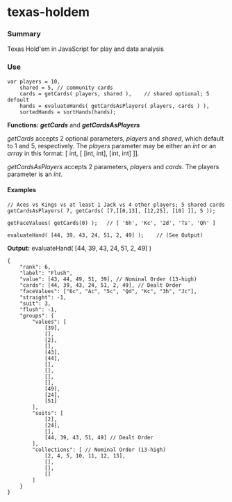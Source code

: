 # texas-holdem

### Summary

Texas Hold'em in JavaScript for play and data analysis


### Use

```
var	players = 10,
	shared = 5,	// community cards
	cards = getCards( players, shared ),	// shared optional; 5 default
	hands = evaluateHands( getCardsAsPlayers( players, cards ) ),
	sortedHands = sortHands(hands);
```

**Functions:** ***getCards*** and ***getCardsAsPlayers***

*getCards* accepts 2 optional parameters, *players* and *shared*, which default to 1 and 5, respectively. The *players* parameter may be either an *int* or an *array* in this format: [ int, [ [int, int], [int, int] ]]. 

*getCardsAsPlayers* accepts 2 parameters, *players* and *cards*. The players parameter is an *int*.


#### Examples	
```
// Aces vs Kings vs at least 1 Jack vs 4 other players; 5 shared cards
getCardsAsPlayers( 7, getCards( [7,[[0,13], [12,25], [10] ]], 5 ));

getFaceValues( getCards(0) );	// [ '6h', 'Kc', '2d', 'Ts', 'Qh' ]

evaluateHand( [44, 39, 43, 24, 51, 2, 49] );	// (See Output)
```


**Output:**
evaluateHand( [44, 39, 43, 24, 51, 2, 49] )
```
{
	"rank": 6,
	"label": "Flush",
	"value": [43, 44, 49, 51, 39], // Nominal Order (13-high)
	"cards": [44, 39, 43, 24, 51, 2, 49], // Dealt Order
	"faceValues": ["6c", "Ac", "5c", "Qd", "Kc", "3h", "Jc"],
	"straight": -1,
	"suit": 3,
	"flush": -1,
	"groups": {
		"values": [
			[39],
			[],
			[2],
			[],
			[43],
			[44],
			[],
			[],
			[],
			[],
			[49],
			[24],
			[51]
		],
		"suits": [
			[2],
			[24],
			[],
			[44, 39, 43, 51, 49] // Dealt Order
		],
		"collections": [ // Nominal Order (13-high)
			[2, 4, 5, 10, 11, 12, 13],
			[],
			[],
			[]
		]
	}
}
```